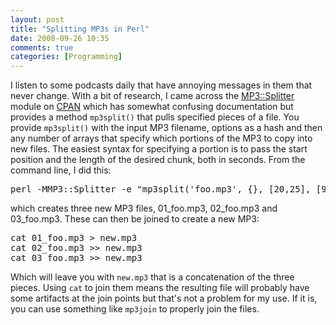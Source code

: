 ```yaml
---
layout: post
title: "Splitting MP3s in Perl"
date: 2008-09-26 10:35
comments: true
categories: [Programming]
---
```

I listen to some podcasts daily that have annoying messages in them that never change.  With a bit of research, I came across the [MP3::Splitter](http://search.cpan.org/~ilyaz/MP3-Splitter-0.04/Splitter.pm) module on [CPAN](http://search.cpan.org/) which has somewhat confusing documentation but provides a method `mp3split()` that pulls specified pieces of a file.  You provide `mp3split()` with the input MP3 filename, options as a hash and then any number of arrays that specify which portions of the MP3 to copy into new files.  The easiest syntax for specifying a portion is to pass the start position and the length of the desired chunk, both in seconds.  From the command line, I did this:

<pre class="brush: bash;">
perl -MMP3::Splitter -e "mp3split('foo.mp3', {}, [20,25], [95,600], [950,INF])"
</pre>

which creates three new MP3 files, 01_foo.mp3, 02_foo.mp3 and 03_foo.mp3.  These can then be joined to create a new MP3:

<pre class="brush: bash;">
cat 01_foo.mp3 > new.mp3
cat 02_foo.mp3 >> new.mp3
cat 03_foo.mp3 >> new.mp3
</pre>

Which will leave you with `new.mp3` that is a concatenation of the three pieces.  Using `cat` to join them means the resulting file will probably have some artifacts at the join points but that's not a problem for my use.  If it is, you can use something like `mp3join` to properly join the files.
